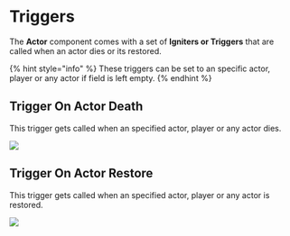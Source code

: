# Triggers

The **Actor** component comes with a set of **Igniters or Triggers** that are called when an actor dies or its restored.

{% hint style="info" %}
These triggers can be set to an specific actor, player or any actor if field is left empty.
{% endhint %}

## Trigger On Actor Death

This trigger gets called when an specified actor, player or any actor dies.

![](../../../.gitbook/assets/Actor\_Trigger\_Death.PNG)

## Trigger On Actor Restore

This trigger gets called when an specified actor, player or any actor is restored.

![](../../../.gitbook/assets/Actor\_Trigger\_Restore.PNG)
